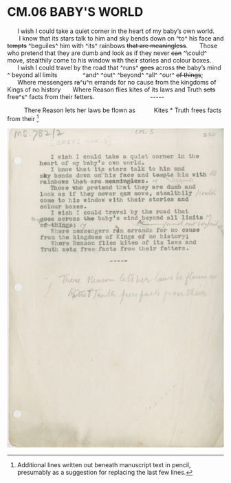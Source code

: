 # CM.06 BABY'S WORLD 
&nbsp;&nbsp;&nbsp;&nbsp;&nbsp;&nbsp;I wish I could take a quiet corner in the 
heart of my baby’s own world.
&nbsp;&nbsp;&nbsp;&nbsp;&nbsp;&nbsp; I know that its stars talk to him and
sky bends down on ^to^ his face and ~~tempts~~ ^beguiles^ him with ^its^
rainbows ~~that are meaningless~~.
&nbsp;&nbsp;&nbsp;&nbsp;&nbsp;&nbsp;Those who pretend that they are dumb and 
look as if they never ~~can~~ ^\could^ move, stealthily
come to his window with their stories and
colour boxes.
&nbsp;&nbsp;&nbsp;&nbsp;&nbsp;&nbsp;I wish I could travel by the road that
^runs^ ~~goes~~ across ~~the~~ baby’s mind ^ beyond all limits
&nbsp;&nbsp;&nbsp;&nbsp;&nbsp;&nbsp;&nbsp;&nbsp;&nbsp;&nbsp;&nbsp;&nbsp;&nbsp; ^and^ ^out^ ^beyond^ ^all^ ^our^
~~of things~~;
&nbsp;&nbsp;&nbsp;&nbsp;&nbsp;&nbsp;Where messengers r~~a~~^u^n errands for no cause
from the kingdoms of Kings of no history
&nbsp;&nbsp;&nbsp;&nbsp;&nbsp;&nbsp;Where Reason flies kites of its laws and
Truth ~~sets~~ free^s^ facts from their fetters.
&nbsp;&nbsp;&nbsp;&nbsp;&nbsp;&nbsp;&nbsp;&nbsp;&nbsp;&nbsp;&nbsp;&nbsp;&nbsp;&nbsp;&nbsp;&nbsp;&nbsp;&nbsp;&nbsp;&nbsp;&nbsp;&nbsp;&nbsp;&nbsp;&nbsp;&nbsp;&nbsp;&nbsp;&nbsp;&nbsp;&nbsp;&nbsp;-----

&nbsp;&nbsp;&nbsp;&nbsp;&nbsp;&nbsp;&nbsp;&nbsp;&nbsp;&nbsp;There Reason lets her laws be flown as
&nbsp;&nbsp;&nbsp;&nbsp;&nbsp;&nbsp;&nbsp;&nbsp;&nbsp;&nbsp;Kites * Truth frees facts from their [^1]
[^1]: Additional lines written out beneath manuscript text in pencil, presumably as a suggestion for replacing the last few lines. 

![p6](MS782_2-006.jpg)